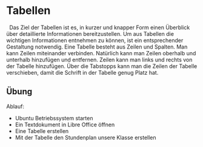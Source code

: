 # Tabellen 
  
Das Ziel der Tabellen ist es, in kurzer und knapper Form einen Überblick über detaillierte Informationen bereitzustellen.
Um aus Tabellen die wichtigen Informationen entnehmen zu können, ist ein entsprechender Gestaltung notwendig. 
Eine Tabelle besteht aus Zeilen und Spalten. Man kann Zeilen miteinander verbinden. 
Natürlich kann man Zeilen oberhalb und unterhalb hinzufügen und entfernen. Zeilen kann man links und rechts von der Tabelle 
hinzufügen. Über die Tabstopps kann man die Zeilen der Tabelle verschieben, damit die Schrift in der Tabelle genug Platz hat. 

## Übung 
  
Ablauf: 
* Ubuntu Betriebssystem starten 
* Ein Textdokument in Libre Office öffnen 
* Eine Tabelle erstellen 
* Mit der Tabelle den Stundenplan unsere Klasse erstellen 
  
 


 

